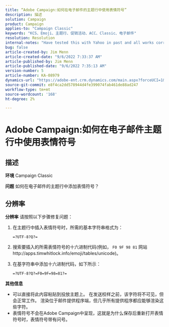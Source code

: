 ```yaml
---
title: “Adobe Campaign:如何在电子邮件的主题行中使用表情符号”
description: 描述
solution: Campaign
product: Campaign
applies-to: "Campaign Classic"
keywords: "KCS、Emoji、主题行、促销活动、ACC、Classic、电子邮件"
resolution: Resolution
internal-notes: "Have tested this with Yahoo in past and all works correctly, but Microsoft Outlook only displays the encoding"
bug: false
article-created-by: Jim Menn
article-created-date: "9/6/2022 7:33:37 AM"
article-published-by: Jim Menn
article-published-date: "9/6/2022 7:35:13 AM"
version-number: 5
article-number: KA-08979
dynamics-url: "https://adobe-ent.crm.dynamics.com/main.aspx?forceUCI=1&pagetype=entityrecord&etn=knowledgearticle&id=dbbd8a36-b62d-ed11-9db1-0022480866ad"
source-git-commit: e8f4ca2dd578944d4fe399074fab461de88ad247
workflow-type: tm+mt
source-wordcount: '168'
ht-degree: 2%

---
```


# Adobe Campaign:如何在电子邮件主题行中使用表情符号

## 描述


<b>环境</b>
Campaign Classic

<b>问题</b>
如何在电子邮件的主题行中添加表情符号？




## 分辨率


<b>分辨率</b>
请按照以下步骤修复问题：

1. 在主题行中插入表情符号时，所需的基本字符串格式为：

   `=?UTF-8?Q?=`
2. 搜索要插入的所需表情符号的十六进制代码(例如， `F0 9F 98 81` 网站http://apps.timwhitlock.info/emoji/tables/unicode)。
3. 在基字符串中添加十六进制代码，如下所示：

   `=?UTF-8?Q?=F0=9F=98=81?=`


<b>其他信息</b>

- 可以直接将此内容粘贴到投放主题上。 在发送校样之前，该字符将不可见，但会正常工作。 渲染位于邮件提供程序端，但几乎所有提供程序都应能够渲染这些字符。
- 表情符号不会在Adobe Campaign中呈现，这就是为什么保存后重新打开表情符号时，表情符号带有问号。



